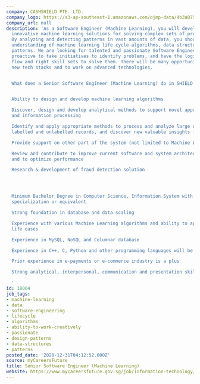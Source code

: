 ```yaml
---
company: CASHSHIELD PTE. LTD.
company_logo: https://s3-ap-southeast-1.amazonaws.com/ojmp-data/4b3a075b52dee885a88194293cbc0637/cashshield.jpg
company_url: null
description: 'As a Software Engineer (Machine Learning), you will develop and leverage
  innovative machine learning solutions for solving complex sets of problems and applications.
  By analyzing and detecting patterns in vast amounts of data, you should have a good
  understanding of machine learning life cycle-algorithms, data structures and design
  patterns. We are looking for talented and passionate Software Engineers who are
  proactive to take initiatives to identify problems, and have the logical thought
  flow and right skill sets to solve them. There will be many opportunities to explore
  new tech stacks and to work on advanced technologies.


  What does a Senior Software Engineer (Machine Learning) do in SHIELD


  Ability to design and develop machine learning algorithms

  Discover, design and develop analytical methods to support novel approaches of data
  and information processing

  Identify and apply appropriate methods to process and analyze large data-sets of
  labelled and unlabelled records, and discover new valuable insights for the system

  Provide support on other part of the system (not limited to Machine Learning)

  Review and contribute to improve current software and system architecture for stability
  and to optimize performance

  Research & development of fraud detection solution




  Minimum Bachelor Degree in Computer Science, Information System with Machine Learning
  specialization or equivalent

  Strong foundation in database and data scaling

  Experience with various Machine Learning algorithms and ability to apply in real
  life cases

  Experience in MySQL, NoSQL and Columnar database

  Experience in C++, C, Python and other programming languages will be an advantage

  Prior experience in e-payments or e-commerce industry is a plus

  Strong analytical, interpersonal, communication and presentation skills

  '
id: 18004
job_tags:
- machine-learning
- data
- software-engineering
- lifecycle
- algorithms
- ability-to-work-creatively
- passionate
- design-patterns
- data-structures
- patterns
posted_date: '2020-12-31T04:12:52.000Z'
source: myCareersFuture
title: Senior Software Engineer (Machine Learning)
website: https://www.mycareersfuture.gov.sg/job/information-technology/senior-software-engineer-cashshield-2106ec163f53339caa434964ed3be546
---
```

